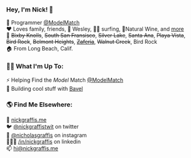 
### Hey, I'm Nick! 👋
🤖 Programmer [@ModelMatch](https://github.com/modelmatch)<br>
❤️ Loves family, friends, 🐶 Wesley, 🏄‍♂️ surfing, 🍷Natural Wine, and [more](https://nickgraffis.me)<br>
📍 ~~Bixby Knolls~~, ~~South San Fransisco~~, ~~Silver Lake~~, ~~Santa Ana~~, ~~Playa Vista~~, ~~Bird Rock~~, ~~Belmont Heights~~, ~~[Zaferia](https://en.wikipedia.org/wiki/Zaferia,_Long_Beach)~~, ~~Walnut Creek~~, Bird Rock <br>
🏠 From Long Beach, Calif. <br>

### 👨‍💻 What I'm Up To:
⚡️ Helping Find the _Model_ Match [@ModelMatch](https://github.com/modelmatch)<br>
🤡 Building cool stuff with [Bavel](https://github.com/https-github-com-steversonTong)<br>

### 🌎 Find Me Elsewhere:
🚀 [nickgraffis.me](https://nickgraffis.me)<br>
🐦 [@nickgraffistwit](https://twitter.com/nickgraffistwit) on twitter<br>
📸 [@nicholasgraffis](https://www.instagram.com/nicholasgraffis/) on instagram<br>
👨🏻‍💼 [/in/nickgraffis](https://www.linkedin.com/in/nickgraffis/) on linkedin<br>
📫 [hi@nickgraffis.me](mailto:hi@nickgraffis.me)
<!--
**nickgraffis/nickgraffis** is a ✨ _special_ ✨ repository because its `README.md` (this file) appears on your GitHub profile.

Here are some ideas to get you started:

- 🔭 I’m currently working on ...
- 🌱 I’m currently learning ...
- 👯 I’m looking to collaborate on ...
- 🤔 I’m looking for help with ...
- 💬 Ask me about ...
- 📫 How to reach me: ...
- 😄 Pronouns: ...
- ⚡ Fun fact: ...
-->

